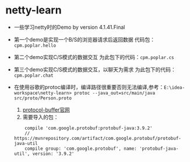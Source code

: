 # netty-learn
- 一些学习netty时的Demo by version 4.1.41.Final
- 第一个demo是实现一个B/S的浏览器请求后返回数据 代码包：`cpm.poplar.hello`
- 第二个demo实现C/S模式的数据交互 为此包下的代码：`cpm.poplar.cs`
- 第三个demo实现C/S模式的数据交互，以聊天为需求 为此包下的代码：`cpm.poplar.chat`
- 在使用谷歌的protoc编译时，编译路径很重要否则无法编译,参考：`E:\idea-workspace\netty-learn> protoc --java_out=src/main/java src/proto/Person.proto`

  1. [protocol-buffer官网](https://developers.google.cn/protocol-buffers/)
  2. 需要导入的包：
  ```
      compile 'com.google.protobuf:protobuf-java:3.9.2'
      // https://mvnrepository.com/artifact/com.google.protobuf/protobuf-java-util
      compile group: 'com.google.protobuf', name: 'protobuf-java-util', version: '3.9.2' 
  ```
  